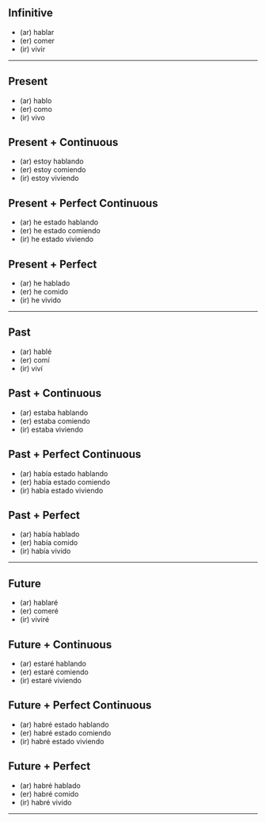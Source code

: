 ## Infinitive        
- (ar) hablar
- (er) comer    
- (ir) vivir
  
----------------


## Present
- (ar) hablo    
- (er) como    
- (ir) vivo    

## Present + Continuous
- (ar) estoy hablando    
- (er) estoy comiendo       
- (ir) estoy viviendo      

## Present + Perfect Continuous 
- (ar) he estado hablando
- (er) he estado comiendo
- (ir) he estado viviendo

## Present + Perfect
- (ar) he hablado    
- (er) he comido    
- (ir) he vivido    

----------------

## Past
- (ar) hablé    
- (er) comí    
- (ir) viví   


## Past + Continuous
- (ar) estaba hablando    
- (er) estaba comiendo    
- (ir) estaba viviendo    

## Past + Perfect Continuous 
- (ar) había estado hablando
- (er) había estado comiendo
- (ir) había estado viviendo

## Past + Perfect
- (ar) había hablado    
- (er) había comido       
- (ir) había vivido       

----------------

## Future
- (ar) hablaré    
- (er) comeré    
- (ir) viviré    

## Future + Continuous
- (ar) estaré hablando    
- (er) estaré comiendo    
- (ir) estaré viviendo    

## Future + Perfect Continuous 
- (ar) habré estado hablando
- (er) habré estado comiendo
- (ir) habré estado viviendo

## Future + Perfect
- (ar) habré hablado    
- (er) habré comido    
- (ir) habré vivido    

----------------

